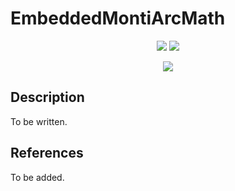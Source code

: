 # EmbeddedMontiArcMath
<p align="center">
    <img src="https://img.shields.io/badge/Plugin_Version-0.1.1-blue.svg?longCache=true&style=flat-square"/>
    <img src="https://img.shields.io/badge/Grammar_Version-0.0.7-blue.svg?longCache=true&style=flat-square"/>
</p>
<p align="center">
    <img src="doc/images/embeddedmontiarcmath.png"/>
</p>

## Description
To be written.

## References
To be added.

<!-- ## Application Programming Interface
The API documentation for this module can be found
[here](https://embeddedmontiarc.github.io/Elysium/plugins/embeddedmontiarcmath/docs). -->